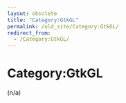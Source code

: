 ```yaml
---
layout: obsolete
title: "Category:GtkGL"
permalink: /old_site/Category:GtkGL/
redirect_from:
  - /Category:GtkGL/
---
```


Category:GtkGL
==============

(n/a)

